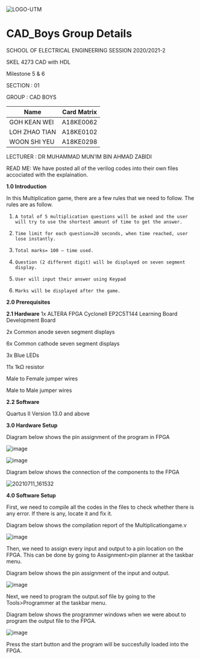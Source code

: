 ![LOGO-UTM](https://user-images.githubusercontent.com/87056506/125168182-b45a4d80-e1d6-11eb-9827-d544110897cc.png)
# CAD_Boys Group Details

SCHOOL OF ELECTRICAL ENGINEERING 
SESSION 2020/2021-2

SKEL 4273 CAD with HDL

Milestone 5 & 6

SECTION :         01

GROUP :  		CAD BOYS

| Name | Card Matrix |
|------|-------------|
|GOH KEAN WEI|A18KE0062|
|LOH ZHAO TIAN|A18KE0102|
|WOON SHI YEU|A18KE0298|

LECTURER :  DR MUHAMMAD MUN’IM BIN AHMAD ZABIDI

READ ME:
We have posted all of the verilog codes into their own files accociated with the explaination.

**1.0 Introduction**

In this Multiplication game, there are a few rules that we need to follow. The rules are as follow.


1.     A total of 5 multiplication questions will be asked and the user will try to use the shortest amount of time to get the answer.
2.     Time limit for each question=20 seconds, when time reached, user lose instantly.
3.     Total marks= 100 – time used.
4.     Question (2 different digit) will be displayed on seven segment display.
5.     User will input their answer using Keypad
6.     Marks will be displayed after the game.


**2.0 Prerequisites**

**2.1 Hardware**
1x ALTERA FPGA CycloneII EP2C5T144 Learning Board Development Board 

2x Common anode seven segment displays

6x Common cathode seven segment displays

3x Blue LEDs

11x 1kΩ resistor

Male to Female jumper wires

Male to Male jumper wires

**2.2 Software**

Quartus II Version 13.0 and above

**3.0 Hardware Setup**

Diagram below shows the pin assignment of the program in FPGA

![image](https://user-images.githubusercontent.com/87243212/125186312-3c366b00-e25c-11eb-8a2e-bebad3f4f376.png)

![image](https://user-images.githubusercontent.com/87243212/125186288-17da8e80-e25c-11eb-98bd-59a60ec6a4a7.png)

Diagram below shows the connection of the components to the FPGA

![20210711_161532](https://user-images.githubusercontent.com/87243212/125187777-d51cb480-e263-11eb-8010-26ff0aa5a241.jpg)

**4.0 Software Setup**

First, we need to compile all the codes in the files to check whether there is any error. If there is any, locate it and fix it.

Diagram below shows the compilation report of the Multiplicationgame.v

![image](https://user-images.githubusercontent.com/87243212/125187962-b965de00-e264-11eb-8c86-063f2d2d175d.png)

Then, we need to assign every input and output to a pin location on the FPGA. This can be done by going to Assignment>pin planner at the taskbar menu.

Diagram below shows the pin assignment of the input and output.

![image](https://user-images.githubusercontent.com/87243212/125188230-a30c5200-e265-11eb-95a1-a78eec0b732a.png)

Next, we need to program the output.sof file by going to the Tools>Programmer at the taskbar menu.

Diagram below shows the programmer windows when we were about to program the output file to the FPGA.

![image](https://user-images.githubusercontent.com/87243212/125188334-1f069a00-e266-11eb-95ce-11a0909deec3.png)

Press the start button and the program will be succesfully loaded into the FPGA.


